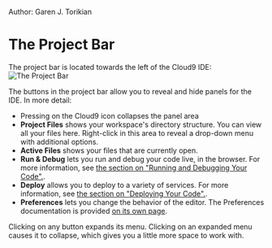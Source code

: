 Author: Garen J. Torikian

# The Project Bar

The project bar is located towards the left of the Cloud9 IDE: ![The Project Bar](./images/project_bar.png)

The buttons in the project bar allow you to reveal and hide panels for the IDE. In more detail:

* Pressing on the Cloud9 icon collapses the panel area
* **Project Files** shows your workspace's directory structure. You can view all your files here. Right-click in this area to reveal a drop-down menu with additional options.
* **Active Files** shows your files that are currently open.
* **Run & Debug** lets you run and debug your code live, in the browser. For more information, see [the section on "Running and Debugging Your Code".](./running_and_debugging_code.html).
* **Deploy** allows you to deploy to a variety of services. For more information, see [the section on "Deploying Your Code".](./deploying_code.html).
* **Preferences** lets you change the behavior of the editor. The Preferences documentation is provided [on its own page](ide_preferences.html).

Clicking on any button expands its menu. Clicking on an expanded menu causes it to collapse, which gives you a little more space to work with.
